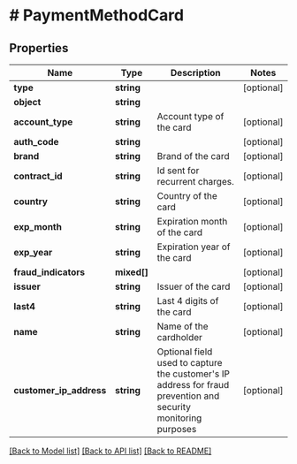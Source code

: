 # # PaymentMethodCard

## Properties

Name | Type | Description | Notes
------------ | ------------- | ------------- | -------------
**type** | **string** |  | [optional]
**object** | **string** |  |
**account_type** | **string** | Account type of the card | [optional]
**auth_code** | **string** |  | [optional]
**brand** | **string** | Brand of the card | [optional]
**contract_id** | **string** | Id sent for recurrent charges. | [optional]
**country** | **string** | Country of the card | [optional]
**exp_month** | **string** | Expiration month of the card | [optional]
**exp_year** | **string** | Expiration year of the card | [optional]
**fraud_indicators** | **mixed[]** |  | [optional]
**issuer** | **string** | Issuer of the card | [optional]
**last4** | **string** | Last 4 digits of the card | [optional]
**name** | **string** | Name of the cardholder | [optional]
**customer_ip_address** | **string** | Optional field used to capture the customer&#39;s IP address for fraud prevention and security monitoring purposes | [optional]

[[Back to Model list]](../../README.md#models) [[Back to API list]](../../README.md#endpoints) [[Back to README]](../../README.md)
